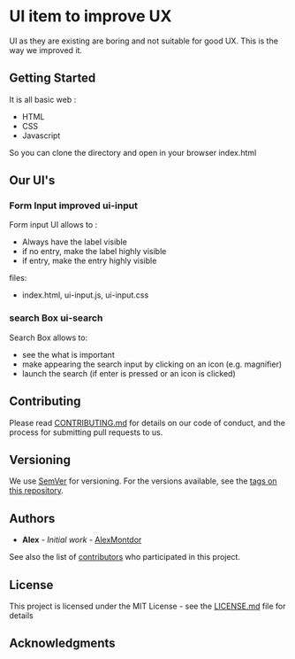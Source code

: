 # UI item to improve UX

UI as they are existing are boring and not suitable for good UX. This is the way we improved it.


## Getting Started

It is all basic web :
- HTML
- CSS
- Javascript

So you can clone the directory and open in your browser index.html

## Our UI's
### Form Input improved ui-input
Form input UI allows to :
- Always have the label visible
- if no entry, make the label highly visible 
- if entry, make the entry highly visible

files:
- index.html, ui-input.js, ui-input.css

### search Box ui-search
Search Box allows to:
- see the what is important
- make appearing the search input by clicking on an icon (e.g. magnifier)
- launch the search (if enter is pressed or an icon is clicked)


## Contributing

Please read [CONTRIBUTING.md](https://gist.github.com/PurpleBooth/b24679402957c63ec426) for details on our code of conduct, and the process for submitting pull requests to us.

## Versioning

We use [SemVer](http://semver.org/) for versioning. For the versions available, see the [tags on this repository](https://github.com/your/project/tags). 

## Authors

* **Alex** - *Initial work* - [AlexMontdor](https://github.com/alexmontdor)

See also the list of [contributors](https://github.com/your/project/contributors) who participated in this project.

## License

This project is licensed under the MIT License - see the [LICENSE.md](LICENSE.md) file for details

## Acknowledgments

